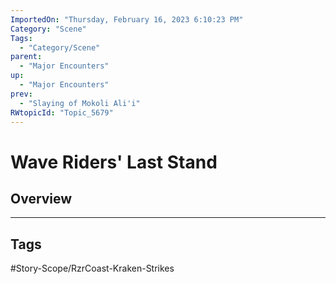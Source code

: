 ```yaml
---
ImportedOn: "Thursday, February 16, 2023 6:10:23 PM"
Category: "Scene"
Tags:
  - "Category/Scene"
parent:
  - "Major Encounters"
up:
  - "Major Encounters"
prev:
  - "Slaying of Mokoli Ali'i"
RWtopicId: "Topic_5679"
---
```

# Wave Riders' Last Stand
## Overview

---
## Tags
#Story-Scope/RzrCoast-Kraken-Strikes

